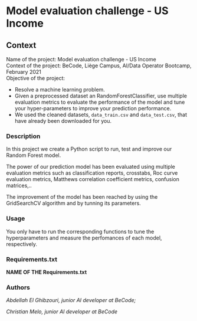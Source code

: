 # Model evaluation challenge - US Income
## Context
Name of the project: Model evaluation challenge - US Income  
Context of the project: BeCode, Liège Campus, AI/Data Operator Bootcamp, February 2021  
Objective of the project: 
- Resolve a machine learning problem.
- Given a preprocessed dataset an RandomForestClassifier, use multiple evaluation metrics to evaluate the performance of the model and tune your hyper-parameters to improve your prediction performance.
- We used the cleaned datasets, `data_train.csv` and `data_test.csv`, that have already been downloaded for you.


### Description
In this project we create a Python script to run, test and improve our Random Forest model.

The power of our prediction model has been evaluated using multiple evaluation metrics such as classification reports, crosstabs, Roc curve evaluation metrics, Matthews correlation coefficient metrics, confusion matrices,..

The improvement of the model has been reached by using the GridSearchCV algorithm and by tunning its parameters.


### Usage
You only have to run the corresponding functions to tune the hyperparameters and measure the perfomances of each model, respectively.

### Requirements.txt
**NAME OF THE  Requirements.txt**

### Authors

*Abdellah El Ghibzouri, junior AI developer at BeCode;*  

*Christian Melo, junior AI developer at BeCode*
